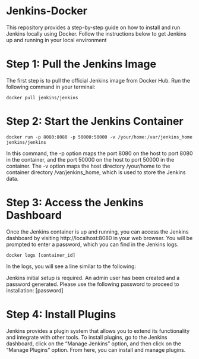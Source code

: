 # Jenkins-Docker
This repository provides a step-by-step guide on how to install and run Jenkins locally using Docker. Follow the instructions below to get Jenkins up and running in your local environment

# Step 1: Pull the Jenkins Image

The first step is to pull the official Jenkins image from Docker Hub. Run the following command in your terminal:

``` docker pull jenkins/jenkins ```

# Step 2: Start the Jenkins Container

``` docker run -p 8080:8080 -p 50000:50000 -v /your/home:/var/jenkins_home jenkins/jenkins ```

In this command, the -p option maps the port 8080 on the host to port 8080 in the container, and the port 50000 on the host to port 50000 in the container. The -v option maps the host directory /your/home to the container directory /var/jenkins_home, which is used to store the Jenkins data.

# Step 3: Access the Jenkins Dashboard

Once the Jenkins container is up and running, you can access the Jenkins dashboard by visiting http://localhost:8080 in your web browser. You will be prompted to enter a password, which you can find in the Jenkins logs.

``` docker logs [container_id] ```

In the logs, you will see a line similar to the following: 

Jenkins initial setup is required. An admin user has been created and a password generated.
Please use the following password to proceed to installation: [password]

# Step 4: Install Plugins

Jenkins provides a plugin system that allows you to extend its functionality and integrate with other tools. To install plugins, go to the Jenkins dashboard, click on the “Manage Jenkins” option, and then click on the “Manage Plugins” option. From here, you can install and manage plugins.